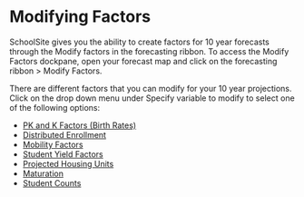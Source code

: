 # Modifying Factors
SchoolSite gives you the ability to create factors for 10 year forecasts through the Modify factors in the forecasting ribbon. 
To access the Modify Factors dockpane, open your forecast map and click on the forecasting ribbon > Modify Factors.

There are different factors that you can modify for your 10 year projections. Click on the drop down menu under Specify variable to modify to select one of the following options:
* [PK and K Factors (Birth Rates)](KandPKFactors.md)
* [Distributed Enrollment](distributedEnrollment.md)
* [Mobility Factors](mobilityFactors.md)
* [Student Yield Factors](studentYieldFactors.md)
* [Projected Housing Units](projectedHousing.md)
* [Maturation](maturation.md)
* [Student Counts](studentCounts.md)
 



 
